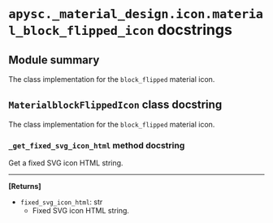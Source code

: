 # `apysc._material_design.icon.material_block_flipped_icon` docstrings

## Module summary

The class implementation for the `block_flipped` material icon.

## `MaterialblockFlippedIcon` class docstring

The class implementation for the `block_flipped` material icon.

### `_get_fixed_svg_icon_html` method docstring

Get a fixed SVG icon HTML string.<hr>

**[Returns]**

- `fixed_svg_icon_html`: str
  - Fixed SVG icon HTML string.